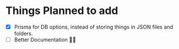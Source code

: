 # Things Planned to add
- [x] Prisma for DB options, instead of storing things in JSON files and folders.
- [ ] Better Documentation 🙏🙏